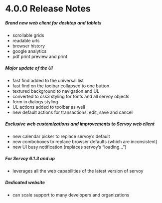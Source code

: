 # 4.0.0 Release Notes

##### Brand new web client for desktop and tablets

- scrollable grids
- readable urls
- browser history
- google analytics  
- pdf print preview and print

##### Major update of the UI

- fast find added to the universal list
- fast find on the toolbar collapsed to one button
- textured background to navigation and UL
- converted to css3 styling for fonts and all servoy objects
- form in dialogs styling
- UL actions added to toolbar as well  
- new default actions for transactions: edit, save and cancel

##### Exclusive web customizations and improvements to Servoy web client

- new calendar picker to replace servoy’s default
- new comboboxes to replace browser defaults (which are inconsistent)
- new UI busy notification (replaces servoy’s “loading…”)

##### For Servoy 6.1.3 and up
- leverages all the web capabilities of the latest version of servoy

##### Dedicated website
- can scale support to many developers and organizations